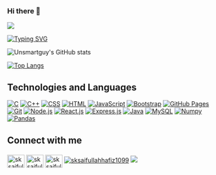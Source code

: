 ### Hi there 👋

<!--
**sksaifullahhafiz1099/sksaifullahhafiz1099** is a ✨ _special_ ✨ repository because its `README.md` (this file) appears on your GitHub profile.

Here are some ideas to get you started:

- 🔭 I’m currently working on ...
- 🌱 I’m currently learning ...
- 👯 I’m looking to collaborate on ...
- 🤔 I’m looking for help with ...
- 💬 Ask me about ...
- 📫 How to reach me: ...
- 😄 Pronouns: ...
- ⚡ Fun fact: ...
-->
 ![](https://komarev.com/ghpvc/?username=Unsmartguy1099&color=lightgray)
 
[![Typing SVG](https://readme-typing-svg.demolab.com?font=Fira+Code&duration=2500&pause=1000&color=8DABF7&background=33303000&multiline=true&width=435&lines=%F0%9F%91%8BHi+;+++I'm+Saif+)](https://git.io/typing-svg)

![Unsmartguy's GitHub stats](https://github-readme-stats.vercel.app/api?username=sksaifullahhafiz1099&show_icons=true&theme=dark)

[![Top Langs](https://github-readme-stats.vercel.app/api/top-langs/?username=sksaifullahhafiz1099&layout=compact&theme=dark)](https://github.com/sksaifullahhafiz1099/github-readme-stats)

<h2 align="Left">
Technologies and Languages </h2>
<a href="#"><img alt="C" src="https://img.shields.io/badge/C%20-%232370ED.svg?logo=c&logoColor=white"></a>
<a href="#"><img alt="C++" src="https://img.shields.io/badge/C++%20-%2300599C.svg?logo=c%2B%2B&logoColor=white"></a>
<a href="#"><img alt="CSS" src="https://img.shields.io/badge/CSS%20-%231572B6.svg?logo=css3&logoColor=white"></a>
<a href="#"><img alt="HTML" src="https://img.shields.io/badge/HTML%20-%23E34F26.svg?logo=html5&logoColor=white"></a>
<a href="#"><img alt="JavaScript" src="https://img.shields.io/badge/JavaScript%20-%23F7DF1E.svg?logo=javascript&logoColor=black"></a>
<a href="#"><img alt="Bootstrap" src="https://img.shields.io/badge/Bootstrap-563D7C?logo=bootstrap&logoColor=white"></a>
<!--<a href="#"><img alt="Windows" src="https://img.shields.io/badge/Windows-0078D6?logo=windows&logoColor=white"></a>-->
<a href="#"><img alt="GitHub Pages" src="https://img.shields.io/badge/GitHub%20Pages-%23327FC7.svg?logo=github&logoColor=white"></a>
<!--<a href="#"><img alt="Heroku" src="https://img.shields.io/badge/Heroku%20-%23430098.svg?logo=heroku&logoColor=white"></a>-->
<a href="#"><img alt="Git" src="https://img.shields.io/badge/Git%20-%23F05033.svg?logo=git&logoColor=white"></a>
<!--  <a href="#"><img alt="Visual Studio Code" src="https://img.shields.io/badge/Visual%20Studio%20Code-0078d7.svg?logo=visual-studio-code&logoColor=white"></a>
 <a href="#"><img alt="Pycharm" src="https://img.shields.io/badge/pycharm-143?logo=pycharm&logoColor=black&color=green&labelColor=green"></a>
 <a href="#"><img alt="Sublime" src="https://img.shields.io/badge/sublime_text-%23575757.svg?logo=sublime-text&logoColor=important"></a>
	<a href="#"><img alt="Notepad" src="https://img.shields.io/badge/Notepad++-90E59A.svg?logo=notepad%2B%2B&logoColor=black"></a>
	<a href="#"><img alt="Intellij" src="https://img.shields.io/badge/IntelliJ&nbsp;IDEA-000000.svg?logo=intellij-idea&logoColor=white"></a> -->
<!-- 	<a href="#"><img alt="Docker" src="https://img.shields.io/badge/Docker-CC6699?logo=docker&logoColor=white&style=for-the-badge"></a> -->
<!--   <a href="#"><img alt="Anaconda" src="https://img.shields.io/badge/Anaconda-%2344A833.svg?style=for-the-badge&logo=anaconda&logoColor=white"></a>
  <a href="#"><img alt="Numpy" src="https://img.shields.io/badge/numpy-%23013243.svg?style=for-the-badge&logo=numpy&logoColor=white"></a>
  <a href="#"><img alt="Pandas" src="https://img.shields.io/badge/pandas-%23150458.svg?style=for-the-badge&logo=pandas&logoColor=white"></a>
  <a href="#"><img alt="Tensorflow" src="https://img.shields.io/badge/TensorFlow-%23FF6F00.svg?style=for-the-badge&logo=TensorFlow&logoColor=white"></a>
  <a href="#"><img alt="Scikit-learn" src="https://img.shields.io/badge/scikit--learn-%23F7931E.svg?style=for-the-badge&logo=scikit-learn&logoColor=white"></a>
  <a href="#"><img alt="Plotly" src="https://img.shields.io/badge/Plotly-%233F4F75.svg?style=for-the-badge&logo=plotly&logoColor=white"></a>
  <a href="#"><img alt="OpenCV" src="https://img.shields.io/badge/opencv-%23white.svg?style=for-the-badge&logo=opencv&logoColor=white"></a>
 -->
 <a href="#"><img alt="Node.js" src="https://img.shields.io/badge/node.js-6DA55F?logo=node.js&logoColor=white"></a>
	<a href="#"><img alt="React.js" src="https://img.shields.io/badge/react-%2320232a.svg?logo=react&logoColor=%2361DAFB"></a>
	<a href="#"><img alt="Express.js" src="https://img.shields.io/badge/express.js-%23404d59.svg?logo=express&logoColor=%2361DAFB"></a>
   <!-- <a href="#"><img alt="Xampp" src="https://img.shields.io/badge/Xampp%20-%23430098.svg?logo=xampp&logoColor=white"></a>-->
    <!--<a href="#"><img alt="ECLIPSE" src="https://img.shields.io/badge/ECLIPSE-2C2255.svg?&style=flat&logo=eclipse"></a>-->
    <!--<a href="#"><img alt="JQuery" src="https://img.shields.io/badge/JQUERY-0769AD.svg?&style=flat&logo=jquery&logoColor=white"></a>-->
    <a href="#"><img alt="Java" src="https://img.shields.io/badge/JAVA-007396.svg?&style=flat&logo=java&logoColor=white"></a>
    <a href="#"><img alt="MySQL" src="https://img.shields.io/badge/MARIADB-4479A1.svg?&style=flat&logo=mariadb&logoColor=white"></a>
    <!--<a href="#"><img alt="Keras" src="https://img.shields.io/badge/Keras-%23D00000.svg?style=flat&logo=Keras&logoColor=white"></a>-->
    <a href="#"><img alt="Numpy" src="https://img.shields.io/badge/numpy-%23013243.svg?style=flat&logo=numpy&logoColor=white"></a>
    <a href="#"><img alt="Pandas" src="https://img.shields.io/badge/pandas-%23150458.svg?style=flat&logo=pandas&logoColor=white"></a>
    <!--<a href="#"><img alt="Pytorch" src="https://img.shields.io/badge/PyTorch-%23EE4C2C.svg?style=flat&logo=PyTorch&logoColor=white"></a>-->
   <!-- <a href="#"><img alt="scikit-learn" src="https://img.shields.io/badge/scikit--learn-%23F7931E.svg?style=flat&logo=scikit-learn&logoColor=white"></a>-->
   <!-- <a href="#"><img alt="SciPy" src="https://img.shields.io/badge/SciPy-%230C55A5.svg?style=flat&logo=scipy&logoColor=%white"></a>-->
    <!--<a href="#"><img alt="TensorFlow" src="https://img.shields.io/badge/TensorFlow-%23FF6F00.svg?style=flat&logo=TensorFlow&logoColor=white"></a>-->
<h2 align="Left">
	
Connect with me </h2>
<p align="Left">
<a href="https://x.com/SkSaif1099" target="blank"><img align="center" src="https://raw.githubusercontent.com/rahuldkjain/github-profile-readme-generator/master/src/images/icons/Social/twitter.svg" alt="sksaifullahhafiz1099" height="30" width="40" /></a>
<a href="https://www.facebook.com/saifullahhafiz.sk" target="blank"><img align="center" src="https://raw.githubusercontent.com/rahuldkjain/github-profile-readme-generator/master/src/images/icons/Social/facebook.svg" alt="sksaifullahhafiz1099" height="30" width="40" /></a>
<a href="https://www.youtube.com/@sk.saifullahhafiz2395" target="blank"><img align="center" src="https://raw.githubusercontent.com/rahuldkjain/github-profile-readme-generator/master/src/images/icons/Social/youtube.svg" alt="sksaifullahhafiz1099" height="30" width="40" /></a>
  <a href="https://www.linkedin.com/in/sk-saifullah-hafiz-539ab6257/"><img alt="sksaifullahhafiz1099" src="https://img.shields.io/badge/LinkedIn-0077B5?style=for-the-badge&logo=linkedin&logoColor=white"></a>
  <a href="mailto:sksaifullahhafiz@gmail.com"><img src="https://img.shields.io/badge/gmail-%23D14836.svg?&style=for-the-badge&logo=gmail&logoColor=white" /></a>&nbsp;&nbsp;&nbsp;&nbsp;
</p>
